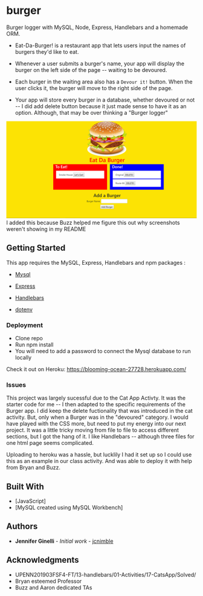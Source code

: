 # burger
Burger logger with MySQL, Node, Express, Handlebars and a homemade ORM.

* Eat-Da-Burger! is a restaurant app that lets users input the names of burgers they'd like to eat.

* Whenever a user submits a burger's name, your app will display the burger on the left side of the page -- waiting to be devoured.

* Each burger in the waiting area also has a `Devour it!` button. When the user clicks it, the burger will move to the right side of the page.

* Your app will store every burger in a database, whether devoured or not -- I did add delete button because it just made sense to have it as an option.  Although, that may be over thinking a "Burger logger"

![](burgersrcnshot.png)
I added this because Buzz helped me figure this out why screenshots weren't showing in my README

## Getting Started

This app requires the MySQL, Express, Handlebars and   npm packages :

   * [Mysql](https://www.npmjs.com/package/mysql)

   * [Express](https://www.npmjs.com/package/express)

   * [Handlebars](https://www.npmjs.com/package/handlebars)

   * [dotenv](https://www.npmjs.com/package/dotenv)
      

### Deployment
* Clone repo
* Run npm install
* You will need to add a password to connect the Mysql database to run locally



Check it out on Heroku: https://blooming-ocean-27728.herokuapp.com/

### Issues
This project was largely sucessful due to the Cat App Activty.  It was the starter code for me -- I then adapted to the specific requirements of the Burger app. I did keep the delete fuctionality that was introduced in the cat activity. But, only when a Burger was in the "devoured" category.  I would have played with the CSS more, but need to put my energy into our next project.  It was a little tricky moving from file to file to access different sections, but I got the hang of it. I like Handlebars -- although three files for one html page seems complicated.

Uploading to heroku was a hassle, but lucklily I had it set up so I could use this as an example in our class activity. And was able to deploy it with help from Bryan and Buzz.

## Built With

* [JavaScript]
* [MySQL created using MySQL Workbench]

## Authors

* **Jennifer Ginelli** - *Initial work* - [jcnimble](https://jcnimble.github.io/)

## Acknowledgments

   * UPENN201903FSF4-FT/13-handlebars/01-Activities/17-CatsApp/Solved/
   * Bryan esteemed Professor
   * Buzz and Aaron dedicated TAs


